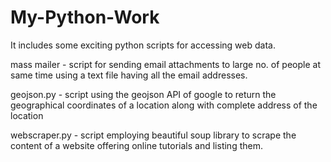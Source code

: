 # My-Python-Work
It includes some exciting python scripts for accessing web data.

mass mailer - script for sending email attachments to large no. of people at same time using a text file having all the email addresses.

geojson.py - script using the geojson API of google to return the geographical coordinates of a location along with complete address of the location

webscraper.py - script employing beautiful soup library to scrape the content of a website offering online tutorials and listing them. 
